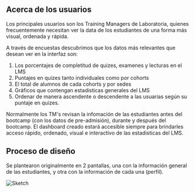 ## Acerca de los usuarios

Los principales usuarios son los Training Managers de Laboratoria, quienes frecuentemente necesitan ver la data de los estudiantes de una forma más visual, ordenada y rápida.

A través de encuestas descubrimos que los datos más relevantes que desean ver en la interfaz son:

1. Los porcentajes de completitud de quizes, examenes y lecturas en el LMS
2. Puntajes en quizes tanto individuales como por cohorts
3. El total de alumnos de cada cohorts y por sedes
4. Gráficos que contengan estadisticas generales del LMS
5. Ordenar de manera ascendente o descendente a las usuarias según su puntaje en quizes.

Normalmente los TM's revisan la infomación de las estudiantes antes del bootcamp (con los datos de pre-admisión), durante y después del bootcamp. El dashboard creado estará accesible siempre
para brindarles acceso rápido, ordenado, visual e interactivo de las estadisticas del LMS.

## Proceso de diseño

Se plantearon originalmente en 2 pantallas, una con la información general de las estudiantes, y otra con la información de cada una (perfil). 

![Sketch](https://github.com/EstefaniaTelis/lim-2018-05-bc-core-pm-datadashboard/blob/master/pantalla-1.jpg "sketch")